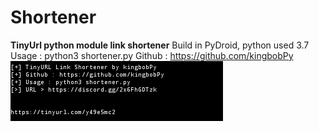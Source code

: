 # Shortener
<b>TinyUrl python module link shortener</b>
Build in PyDroid, python used 3.7
Usage : python3 shortener.py
Github : https://github.com/kingbobPy
![](https://github.com/kingbobPy/Shortener/blob/main/2021023483_114948.png)
